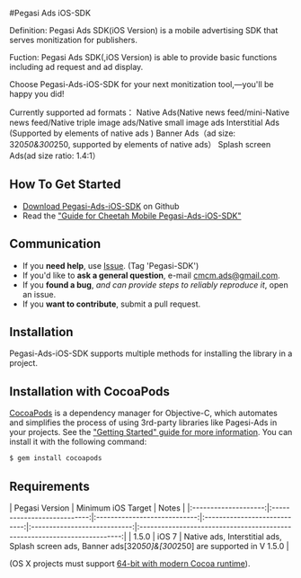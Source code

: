 #Pegasi Ads iOS-SDK



Definition: Pegasi Ads SDK(iOS Version) is a mobile advertising SDK that serves monitization for publishers. 

Fuction: Pegasi Ads SDK(,iOS Version) is able to provide basic functions including ad request and ad display.

Choose Pegasi-Ads-iOS-SDK for your next monitization tool,—you'll be happy you did!

Currently supported ad formats：
Native Ads(Native news feed/mini-Native news feed/Native triple image ads/Native small image ads
Interstitial Ads (Supported by  elements of native ads )
Banner Ads（ad size: 320*50&300*250, supported by elements of native ads）
Splash screen Ads(ad size ratio: 1.4:1）



## How To Get Started

- [Download Pegasi-Ads-iOS-SDK](https://github.com/CMAdSDK/pegasi-ios-sdk)  on Github 
- Read the ["Guide for Cheetah Mobile Pegasi-Ads-iOS-SDK" ](https://github.com/CMAdSDK/pegasi-ios-sdk/blob/master/Documents/IntergrationGuideForSDK.pdf)


## Communication

- If you **need help**, use [ Issue](https://github.com/CMAdSDK/pegasi-ios-sdk/issues). (Tag 'Pegasi-SDK')
- If you'd like to **ask a general question**, e-mail [cmcm.ads@gmail.com](mailto:cmcm.ads@gmail.com).
- If you **found a bug**, _and can provide steps to reliably reproduce it_, open an issue.
- If you **want to contribute**, submit a pull request.


## Installation
Pegasi-Ads-iOS-SDK supports multiple methods for installing the library in a project.

## Installation with CocoaPods

[CocoaPods](http://cocoapods.org) is a dependency manager for Objective-C, which automates and simplifies the process of using 3rd-party libraries like Pagesi-Ads in your projects. See the ["Getting Started" guide for more information](https://github.com/CMAdSDK/pegasi-ios-sdk/blob/master/Documents/IntergrationGuideForSDK.pdf). You can install it with the following command:

```bash
$ gem install cocoapods
```





## Requirements

| Pegasi Version | Minimum iOS Target | Notes  | 
|:--------------------:|:---------------------------:|:----------------------------:|:----------------------------:|:----------------------------:|:-------------------------------------------------------------------------:|
| 1.5.0 | iOS 7  |  Native ads,   Interstitial ads,  Splash screen ads, Banner ads[320*50]&[300*250] are supported in V 1.5.0 | 

(OS X projects must support [64-bit with modern Cocoa runtime](https://developer.apple.com/library/mac/#documentation/Cocoa/Conceptual/ObjCRuntimeGuide/Articles/ocrtVersionsPlatforms.html)).


